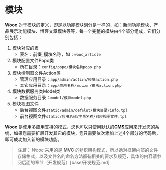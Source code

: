 # 模块

**Wooc** 对于模块的定义，即是以功能模块划分是一样的，如：新闻功能模块、产品展示功能模块、博客文章模块等等，每一个完整的模块由4个部分组成，它们分别包括：
1. 模块对应的表
    * 表名：前缀_模块名称，如：`wooc_article`
2. 模块配置文件Popo类
    * 所在目录：`config/popo/模块名称popo.php`
3. 模块控制器文件Action类
    * 管理应用目录：`app/admin/action/模块action.php`
    * 其它应用目录：`app/应用名称/action/模块action.php`
4. 模块数据服务类Model类
    * 数据服务目录：`model/模块model.php`
5. 模块视图文件
    * 后台视图文件`static/admin/defalut/模块目录/info.tpl`
    * 前台视图文件`static/应用名称/主题名称/对应视图文件.tpl`

**Wooc** 是使用多应用支持的模式，您也可以只使用默认的**CMS**应用来开发您的系统，如果您需要扩展开发其它的模块，您只需要依次添加上述4个部分的代码后，即可成功加入新的模块功能。

> *注意*： *Wooc* 采用的是 **MVC** 的组织架构模式，所以她对框架内部的文件存储格式，以及文件名的命名方法都有相关的要求及规范，具体的内容请参阅后面的章节（开发规范）[base/开发规范.md] 
